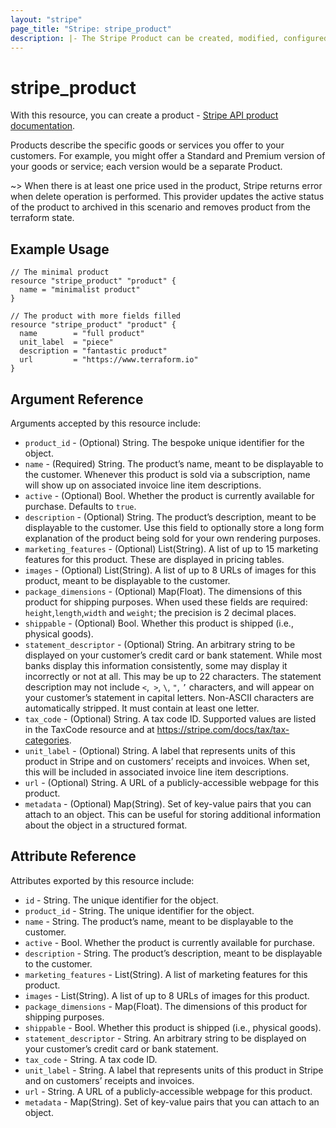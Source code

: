 ```yaml
---
layout: "stripe"
page_title: "Stripe: stripe_product"
description: |- The Stripe Product can be created, modified, configured and removed by this resource.
---
```


# stripe_product

With this resource, you can create a product - [Stripe API product documentation](https://stripe.com/docs/api/products).

Products describe the specific goods or services you offer to your customers. For example, 
you might offer a Standard and Premium version of your goods or service; each version would be a separate Product.

~> When there is at least one price used in the product, Stripe returns error when delete operation is performed. 
This provider updates the active status of the product to archived in this scenario and removes product from the 
terraform state.

## Example Usage

```hcl
// The minimal product
resource "stripe_product" "product" {
  name = "minimalist product"
}

// The product with more fields filled
resource "stripe_product" "product" {
  name        = "full product"
  unit_label  = "piece"
  description = "fantastic product"
  url         = "https://www.terraform.io"
}

```

## Argument Reference

Arguments accepted by this resource include:

* `product_id` - (Optional) String. The bespoke unique identifier for the object.
* `name` - (Required) String. The product’s name, meant to be displayable to the customer. Whenever this product is sold via a subscription, name will show up on associated invoice line item descriptions.
* `active` - (Optional) Bool. Whether the product is currently available for purchase. Defaults to `true`.
* `description` - (Optional) String. The product’s description, meant to be displayable to the customer. Use this field to optionally store a long form explanation of the product being sold for your own rendering purposes.
* `marketing_features` - (Optional) List(String). A list of up to 15 marketing features for this product. These are displayed in pricing tables.
* `images` - (Optional) List(String). A list of up to 8 URLs of images for this product, meant to be displayable to the customer.
* `package_dimensions` - (Optional) Map(Float). The dimensions of this product for shipping purposes. When used these fields are required: `height`,`length`,`width` and `weight`; the precision is 2 decimal places.
* `shippable` - (Optional) Bool. Whether this product is shipped (i.e., physical goods).
* `statement_descriptor` - (Optional) String. An arbitrary string to be displayed on your customer’s credit card or bank statement. While most banks display this information consistently, some may display it incorrectly or not at all. This may be up to 22 characters. The statement description may not include `<`,` >`, `\`, `"`, `’` characters, and will appear on your customer’s statement in capital letters. Non-ASCII characters are automatically stripped. It must contain at least one letter.
* `tax_code` - (Optional) String. A tax code ID. Supported values are listed in the TaxCode resource and at https://stripe.com/docs/tax/tax-categories.
* `unit_label` - (Optional) String. A label that represents units of this product in Stripe and on customers’ receipts and invoices. When set, this will be included in associated invoice line item descriptions.
* `url` - (Optional) String. A URL of a publicly-accessible webpage for this product.
* `metadata` - (Optional) Map(String). Set of key-value pairs that you can attach to an object. This can be useful for storing additional information about the object in a structured format.

## Attribute Reference

Attributes exported by this resource include:

* `id` - String. The unique identifier for the object.
* `product_id` - String. The unique identifier for the object.
* `name` - String. The product’s name, meant to be displayable to the customer. 
* `active` - Bool. Whether the product is currently available for purchase. 
* `description` - String. The product’s description, meant to be displayable to the customer.
* `marketing_features` - List(String). A list of marketing features for this product.
* `images` - List(String). A list of up to 8 URLs of images for this product.
* `package_dimensions` - Map(Float). The dimensions of this product for shipping purposes.
* `shippable` - Bool. Whether this product is shipped (i.e., physical goods).
* `statement_descriptor` - String. An arbitrary string to be displayed on your customer’s credit card or bank statement.
* `tax_code` - String. A tax code ID.
* `unit_label` - String. A label that represents units of this product in Stripe and on customers’ receipts and invoices. 
* `url` - String. A URL of a publicly-accessible webpage for this product.
* `metadata` - Map(String). Set of key-value pairs that you can attach to an object.